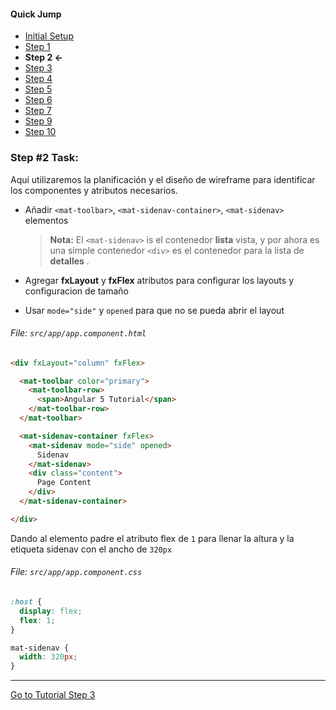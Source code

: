 #### Quick Jump ####
* [Initial Setup](./INITIAL_SETUP.md)
* [Step 1](./STEP_1.md)
* **Step 2 <-**
* [Step 3](./STEP_3.md)
* [Step 4](./STEP_4.md)
* [Step 5](./STEP_5.md)
* [Step 6](./STEP_6.md)
* [Step 7](./STEP_7.md)
* [Step 9](./STEP_9.md)
* [Step 10](./STEP_10.md)

### Step #2 Task:

Aquí utilizaremos la planificación y el diseño de wireframe para identificar los componentes y atributos necesarios.
* Añadir  `<mat-toolbar>`, `<mat-sidenav-container>`, `<mat-sidenav>` elementos

  > **Nota:** El `<mat-sidenav>` is el contenedor **lista** vista, y por ahora es una simple contenedor
  `<div>` es el contenedor para la lista de **detalles** .
  
* Agregar  **fxLayout** y **fxFlex** atributos para configurar los layouts y configuracion de tamaño 
* Usar `mode="side"` y `opened` para que no se pueda abrir el layout

###### File: `src/app/app.component.html`

```html
<div fxLayout="column" fxFlex>

  <mat-toolbar color="primary">
    <mat-toolbar-row>
      <span>Angular 5 Tutorial</span>
    </mat-toolbar-row>
  </mat-toolbar>

  <mat-sidenav-container fxFlex>
    <mat-sidenav mode="side" opened>
      Sidenav
    </mat-sidenav>
    <div class="content">
      Page Content
    </div>
  </mat-sidenav-container>

</div>
```

Dando al elemento padre el atributo flex de `1` para llenar la altura y la etiqueta sidenav con el ancho de `320px`

###### File:  `src/app/app.component.css`

```css
:host {
  display: flex;
  flex: 1;
}

mat-sidenav {
  width: 320px;
}
```

---
  
[Go to Tutorial Step 3](./STEP_3.md)
